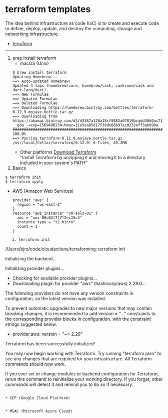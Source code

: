 # terraform templates
The idea behind infrastructure as code (IaC) is to create and execute code to define, deploy, update, and destroy the computing, storage and networking infrastructure.
* [terraform](https://www.terraform.io)

***
1. prep install terraform
   * macOS (Unix)
   ```
   $ brew install terraform
   Updating Homebrew...
   ==> Auto-updated Homebrew!
   Updated 4 taps (homebrew/core, homebrew/cask, caskroom/cask and dart-lang/dart).
   ==> New Formulae
   ==> Updated Formulae
   ==> Deleted Formulae
   ==> Downloading https://homebrew.bintray.com/bottles/terraform-0.12.9.mojave.bottle.tar.gz
   ==> Downloading from https://akamai.bintray.com/d3/d3587a128a18cf9882a07819bcadd38d0ac71699d83b4bae5afb65956be7ee45?__gda__=exp=1569490234~hmac=11e5ea85d17f38de66b97ac0232eff3ab690a
   ######################################################################## 100.0%
   ==> Pouring terraform-0.12.9.mojave.bottle.tar.gz
   /usr/local/Cellar/terraform/0.12.9: 6 files, 49.2MB
   ```
   * Other platforms [Download Terraform](https://www.terraform.io/downloads.html)
     <br>"Install Terraform by unzipping it and moving it to a directory included in your system's PATH"
1. Basics
```
$ terraform init
$ terraform apply
```

* AWS (Amazon Web Services)
   ```
   provider "aws" {
     region = "us-east-2"
   }
   resource "aws_instance" "vm-solo-01" {
     ami = "ami-00c03f7f7f2ec15c3"
     instance_type = "t2.micro"
     count = 1
   }
```
   1. terraform init
   ```
   /Users/bjro/code/cloudactions/terraforming: terraform init

   Initializing the backend...

   Initializing provider plugins...
   - Checking for available provider plugins...
   - Downloading plugin for provider "aws" (hashicorp/aws) 2.29.0...

   The following providers do not have any version constraints in configuration,
   so the latest version was installed.

   To prevent automatic upgrades to new major versions that may contain breaking
   changes, it is recommended to add version = "..." constraints to the
   corresponding provider blocks in configuration, with the constraint strings
   suggested below.

   * provider.aws: version = "~> 2.29"
   
   Terraform has been successfully initialized!
   
   You may now begin working with Terraform. Try running "terraform plan" to see
   any changes that are required for your infrastructure. All Terraform commands
   should now work.

   If you ever set or change modules or backend configuration for Terraform,
   rerun this command to reinitialize your working directory. If you forget, other
   commands will detect it and remind you to do so if necessary.
   ```

* GCP (Google Cloud Platform)
```
```

* MSAC (Microsoft Azure Cloud)
```
```
